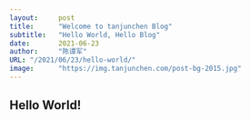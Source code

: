 ```yaml
---
layout:     post 
title:      "Welcome to tanjunchen Blog"
subtitle:   "Hello World, Hello Blog"
date:       2021-06-23
author:     "陈谭军"
URL: "/2021/06/23/hello-world/"
image:      "https://img.tanjunchen.com/post-bg-2015.jpg"
---
```


## Hello World!
